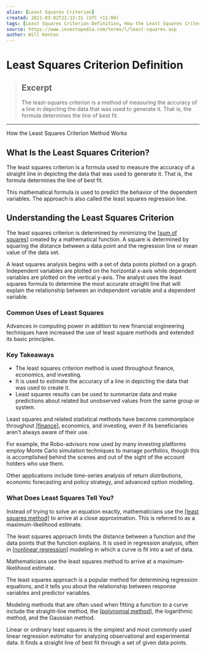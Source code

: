 ```yaml
---
alias: [Least Squares Criterion]
created: 2021-03-02T21:13:31 (UTC +11:00)
tags: [Least Squares Criterion Definition, How the Least Squares Criterion Method Works]
source: https://www.investopedia.com/terms/l/least-squares.asp
author: Will Kenton
---
```


# Least Squares Criterion Definition

> ## Excerpt
> The least-squares criterion is a method of measuring the accuracy of a line in depicting the data that was used to generate it. That is, the formula determines the line of best fit.

---

How the Least Squares Criterion Method Works
## What Is the Least Squares Criterion?

The least squares criterion is a formula used to measure the accuracy of a straight line in depicting the data that was used to generate it. That is, the formula determines the line of best fit.

This mathematical formula is used to predict the behavior of the dependent variables. The approach is also called the least squares regression line.

## Understanding the Least Squares Criterion

The least squares criterion is determined by minimizing the [[sum of squares]](https://www.investopedia.com/terms/s/sum-of-squares.asp) created by a mathematical function. A square is determined by squaring the distance between a data point and the regression line or mean value of the data set.

A least squares analysis begins with a set of data points plotted on a graph. Independent variables are plotted on the horizontal x-axis while dependent variables are plotted on the vertical y-axis. The analyst uses the least squares formula to determine the most accurate straight line that will explain the relationship between an independent variable and a dependent variable.

### Common Uses of Least Squares

Advances in computing power in addition to new financial engineering techniques have increased the use of least square methods and extended its basic principles.

### Key Takeaways

-   The least squares criterion method is used throughout finance, economics, and investing.
-   It is used to estimate the accuracy of a line in depicting the data that was used to create it.
-   Least squares results can be used to summarize data and make predictions about related but unobserved values from the same group or system.

Least squares and related statistical methods have become commonplace throughout [[finance]](https://www.investopedia.com/articles/pf/13/business-financing-primer.asp), economics, and investing, even if its beneficiaries aren't always aware of their use.

For example, the Robo-advisors now used by many investing platforms employ Monte Carlo simulation techniques to manage portfolios, though this is accomplished behind the scenes and out of the sight of the account holders who use them.

Other applications include time-series analysis of return distributions, economic forecasting and policy strategy, and advanced option modeling.

### What Does Least Squares Tell You?

Instead of trying to solve an equation exactly, mathematicians use the [[least squares method]](https://www.investopedia.com/terms/l/least-squares-method.asp) to arrive at a close approximation. This is referred to as a maximum-likelihood estimate.

The least squares approach limits the distance between a function and the data points that the function explains. It is used in regression analysis, often in [[nonlinear regression]](https://www.investopedia.com/terms/n/nonlinear-regression.asp) modeling in which a curve is fit into a set of data.

Mathematicians use the least squares method to arrive at a maximum-likelihood estimate.

The least squares approach is a popular method for determining regression equations, and it tells you about the relationship between response variables and predictor variables.

Modeling methods that are often used when fitting a function to a curve include the straight-line method, the [[polynomial method]](https://www.investopedia.com/terms/p/polynomial_trending.asp), the logarithmic method, and the Gaussian method.

Linear or ordinary least squares is the simplest and most commonly used linear regression estimator for analyzing observational and experimental data. It finds a straight line of best fit through a set of given data points.
